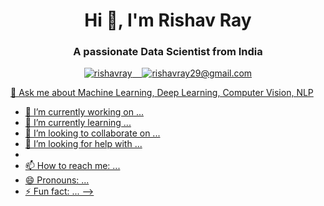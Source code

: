 <h1 align="center"> Hi 👋, I'm Rishav Ray</h1>
<h3 align="center">A passionate Data Scientist from India</h3>
<p align="center"><a href="https://www.linkedin.com/in/rishavray/"><img src="https://github.com/theRay07/theRay07.github.io/blob/master/img/linkedin.png" alt="rishavray"/>&nbsp;&nbsp;&nbsp;&nbsp;<a href="mailto:rishavray29@gmail.com"><img src="https://github.com/theRay07/theRay07.github.io/blob/master/img/mail.png" alt="rishavray29@gmail.com"/> </p>
💬 Ask me about Machine Learning, Deep Learning, Computer Vision, NLP


- 🔭 I’m currently working on ...
- 🌱 I’m currently learning ...
- 👯 I’m looking to collaborate on ...
- 🤔 I’m looking for help with ...
- 
- 📫 How to reach me: ...
- 😄 Pronouns: ...
- ⚡ Fun fact: ...
-->
